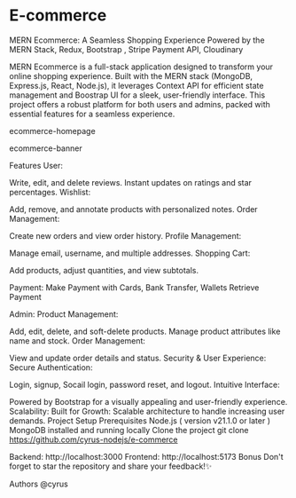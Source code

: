 # E-commerce

MERN Ecommerce: A Seamless Shopping Experience Powered by the MERN Stack, Redux, Bootstrap , Stripe Payment API, Cloudinary

MERN Ecommerce is a full-stack application designed to transform your online shopping experience. Built with the MERN stack (MongoDB, Express.js, React, Node.js), it leverages Context API for efficient state management and Boostrap UI for a sleek, user-friendly interface. This project offers a robust platform for both users and admins, packed with essential features for a seamless experience.

ecommerce-homepage

ecommerce-banner

Features
User:

Write, edit, and delete reviews.
Instant updates on ratings and star percentages.
Wishlist:

Add, remove, and annotate products with personalized notes.
Order Management:

Create new orders and view order history.
Profile Management:

Manage email, username, and multiple addresses.
Shopping Cart:

Add products, adjust quantities, and view subtotals.

Payment:
Make Payment with Cards, Bank Transfer, Wallets
Retrieve Payment

Admin:
Product Management:

Add, edit, delete, and soft-delete products.
Manage product attributes like name and stock.
Order Management:

View and update order details and status.
Security & User Experience:
Secure Authentication:

Login, signup, Socail login, password reset, and logout.
Intuitive Interface:

Powered by Bootstrap for a visually appealing and user-friendly experience.
Scalability:
Built for Growth:
Scalable architecture to handle increasing user demands.
Project Setup
Prerequisites
Node.js ( version v21.1.0 or later )
MongoDB installed and running locally
Clone the project
git clone https://github.com/cyrus-nodejs/e-commerce

Backend: http://localhost:3000
Frontend: http://localhost:5173
Bonus
Don't forget to star the repository and share your feedback!✨

Authors
@cyrus
